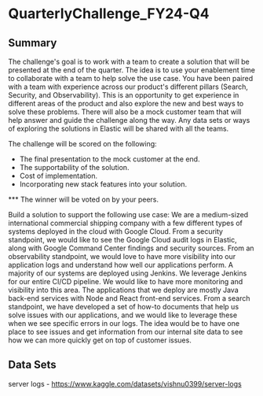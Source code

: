 # QuarterlyChallenge_FY24-Q4

## Summary

The challenge's goal is to work with a team to create a solution that will be presented at the end of the quarter.  The idea is to use your enablement time to collaborate with a team to help solve the use case.  You have been paired with a team with experience across our product's different pillars (Search, Security, and Observability).   This is an opportunity to get experience in different areas of the product and also explore the new and best ways to solve these problems.  There will also be a mock customer team that will help answer and guide the challenge along the way.  Any data sets or ways of exploring the solutions in Elastic will be shared with all the teams.

The challenge will be scored on the following:
- The final presentation to the mock customer at the end.
- The supportability of the solution.
- Cost of implementation.
- Incorporating new stack features into your solution.

*** The winner will be voted on by your peers.


Build a solution to support the following use case:
We are a medium-sized international commercial shipping company with a few different types of systems deployed in the cloud with Google Cloud.  From a security standpoint, we would like to see the Google Cloud audit logs in Elastic, along with Google Command Center findings and security sources.  From an observability standpoint, we would love to have more visibility into our application logs and understand how well our applications perform.  A majority of our systems are deployed using Jenkins.  We leverage Jenkins for our entire CI/CD pipeline.  We would like to have more monitoring and visibility into this area.  The applications that we deploy are mostly Java back-end services with Node and React front-end services. From a search standpoint, we have developed a set of how-to documents that help us solve issues with our applications, and we would like to leverage these when we see specific errors in our logs.  The idea would be to have one place to see issues and get information from our internal site data to see how we can more quickly get on top of customer issues.

## Data Sets

server logs - https://www.kaggle.com/datasets/vishnu0399/server-logs


